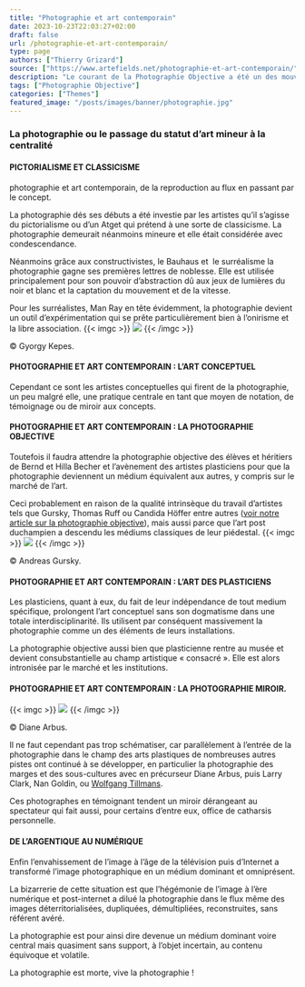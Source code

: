 ```yaml
---
title: "Photographie et art contemporain"
date: 2023-10-23T22:03:27+02:00
draft: false
url: /photographie-et-art-contemporain/
type: page
authors: ["Thierry Grizard"]
source: ["https://www.artefields.net/photographie-et-art-contemporain/"]
description: "Le courant de la Photographie Objective a été un des mouvements fondateurs de la photographie contemporaine dans son approche déconstructiviste "
tags: ["Photographie Objective"]
categories: ["Themes"]
featured_image: "/posts/images/banner/photographie.jpg"
---
```

### La photographie ou le passage du statut d’art mineur à la centralité

#### PICTORIALISME ET CLASSICISME

photographie et art contemporain, de la reproduction au flux en passant par le concept.

La photographie dés ses débuts a été investie par les artistes qu’il s’agisse du pictorialisme ou d’un Atget qui prétend à une sorte de classicisme. La photographie demeurait néanmoins mineure et elle était considérée avec condescendance.

Néanmoins grâce aux constructivistes, le Bauhaus et  le surréalisme la photographie gagne ses premières lettres de noblesse. Elle est utilisée principalement pour son pouvoir d’abstraction dû aux jeux de lumières du noir et blanc et la captation du mouvement et de la vitesse.

Pour les surréalistes, Man Ray en tête évidemment, la photographie devient un outil d’expérimentation qui se prête particulièrement bien à l’onirisme et la libre association.‌
{{< imgc >}}
![](/posts/images/photographie/gyorgy-kepes_photography.jpg) 
{{< /imgc >}}

© Gyorgy Kepes.

#### PHOTOGRAPHIE ET ART CONTEMPORAIN : L’ART CONCEPTUEL

Cependant ce sont les artistes conceptuelles qui firent de la photographie, un peu malgré elle, une pratique centrale en tant que moyen de notation, de témoignage ou de miroir aux concepts.

#### PHOTOGRAPHIE ET ART CONTEMPORAIN : LA PHOTOGRAPHIE OBJECTIVE

Toutefois il faudra attendre la photographie objective des élèves et héritiers de Bernd et Hilla Becher et l’avènement des artistes plasticiens pour que la photographie deviennent un médium équivalent aux autres, y compris sur le marché de l’art.

Ceci probablement en raison de la qualité intrinsèque du travail d’artistes tels que Gursky, Thomas Ruff ou Candida Höffer entre autres ([voir notre article sur la photographie objective](/dossier-la-photographie-objective/)), mais aussi parce que l’art post duchampien a descendu les médiums classiques de leur piédestal.‌
{{< imgc >}}
![](/posts/images/photographie/andreas-gursky-rhein-II.jpg) 
{{< /imgc >}}

© Andreas Gursky.

#### PHOTOGRAPHIE ET ART CONTEMPORAIN : L’ART DES PLASTICIENS

Les plasticiens, quant à eux, du fait de leur indépendance de tout medium spécifique, prolongent l’art conceptuel sans son dogmatisme dans une totale interdisciplinarité. Ils utilisent par conséquent massivement la photographie comme un des éléments de leurs installations.

La photographie objective aussi bien que plasticienne rentre au musée et devient consubstantielle au champ artistique « consacré ». Elle est alors intronisée par le marché et les institutions.

#### PHOTOGRAPHIE ET ART CONTEMPORAIN : LA PHOTOGRAPHIE MIROIR.‌
{{< imgc >}}
![](/posts/images/photographie/hb_2001.474-562x579-1.jpg) 
{{< /imgc >}}

© Diane Arbus.

Il ne faut cependant pas trop schématiser, car parallèlement à l’entrée de la photographie dans le champ des arts plastiques de nombreuses autres pistes ont continué à se développer, en particulier la photographie des marges et des sous-cultures avec en précurseur Diane Arbus, puis Larry Clark, Nan Goldin, ou [Wolfgang Tillmans](/wolfgang-tillmans/).

Ces photographes en témoignant tendent un miroir dérangeant au spectateur qui fait aussi, pour certains d’entre eux, office de catharsis personnelle.

#### DE L’ARGENTIQUE AU NUMÉRIQUE

Enfin l’envahissement de l’image à l’âge de la télévision puis d’Internet a transformé l’image photographique en un médium dominant et omniprésent.

La bizarrerie de cette situation est que l’hégémonie de l’image à l’ère numérique et post-internet a dilué la photographie dans le flux même des images déterritorialisées, dupliquées, démultipliées, reconstruites, sans référent avéré.

La photographie est pour ainsi dire devenue un médium dominant voire central mais quasiment sans support, à l’objet incertain, au contenu équivoque et volatile.

La photographie est morte, vive la photographie !